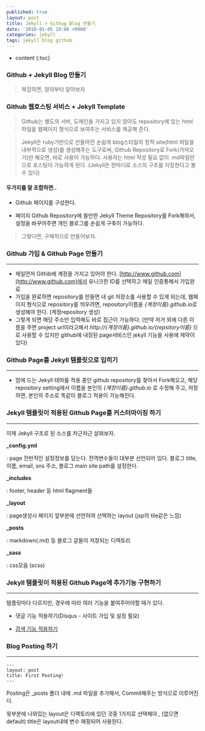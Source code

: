 ```yaml
---
published: true
layout: post
title: Jekyll + Githug Blog 만들기
date: '2018-01-05 19:06 +0900'
categories: jekyll
tags: jekyll blog github
---
```


* content
{:toc}

### Github + Jekyll Blog 만들기

> 복잡하면, 정의부터 알아보자

### Github 웹호스팅 서비스 + Jekyll Template

> Github는 별도의 서버, 도메인을 가지고 있지 않아도 repository에 있는 html 파일을 웹페이지 형식으로 보여주는 서비스를 제공해 준다.

> Jekyll은 ruby기반으로 만들어진 손쉽게 blog스타일의 정적 site(html 파일을 내부적으로 생성)를 생성해주는 도구로써, Github Repository로 Fork(가져오기)만 해오면, 바로 사용이 가능하다. 사용자는 html 작성 필요 없이 .md파일만으로 포스팅이 가능하게 된다.
(Jekyll은 한마디로 소스의 구조를 지칭한다고 볼 수 있다)

#### 두가지를 잘 조합하면..

- Github 페이지를 구성한다.

- 페이지 Github Repository에 쓸만한 Jekyll Theme Repository를 Fork해와서, 설정을 바꾸어주면 개인 블로그를 손쉽게 구축이 가능하다.

> 그렇다면, 구체적으로 만들어보자.

### Github 가입 & Github Page 만들기
---------------

- 제일먼저 Githib에 계정을 가지고 있어야 한다. [http://www.github.com](http://www.github.com)에서 유니크한 ID를 선택하고 메일 인증통해서 가입완료
- 가입을 완료하면 repository를 만들면 내 git 저장소를 사용할 수 있게 되는데, 웹페이지 형식으로 repository를 띄우려면, repository이름을 *{계정이름}.github.io*로 생성해야 한다. (계정repository 생성) 
- 그렇게 되면 해당 주소만 입력해도 바로 접근이 가능하다.
(만약 저거 외에 다른 이름을 주면 project url이라고해서 *http://{계정이름}.github.io/{repsitory이름}* 으로 사용할 수 있지만 github에 내장된 page서비스인 jekyll 기능을 사용에 제약이있다)

### Github Page를 Jekyll 템플릿으로 입히기
---------------

- 맘에 드는 Jekyll 테마를 적용 중인 github repository를 찾아서 Fork해오고, 해당 repository setting에서 이름을 본인의 *{계정이름}.github.io* 로 수정해 주고, 저장하면, 본인의 주소로 똑같이 블로그 적용이 가능해진다.

### Jekyll 템플릿이 적용된 Github Page를 커스터마이징 하기
---------------

이제 Jekyll 구조로 된 소스를 차근차근 살펴보자.

**_config.yml**

: page 전반적인 설정정보를 담는다. 전역변수들이 대부분 선언되어 있다. 블로그 title, 이름, email, sns 주소, 블로그 main site path를 설정한다.

**_includes**

: footer, header 등 html flagment들

**_layout**

: page생성시 페이지 앞부분에 선언하여 선택하는 layout (jsp의 tile같은 느낌)

**_posts**

: markdown(.md) 등 블로그 글들이 저장되는 디렉토리

**_sass**

: css모음 (scss)

### Jekyll 템플릿이 적용된 Github Page에 추가기능 구현하기
---------------

템플릿마다 다르지만, 경우에 따라 여러 기능을 붙여주어야할 때가 있다.

- 댓글 기능 적용하기(Disqus - 사이트 가입 및 설정 필요)

- [검색 기능 적용하기](https://imyeonn.github.io/blog/blog/30/)

### Blog Posting 하기
---------------
~~~
---
layout: post
title: First Posting!
---
~~~

Posting은 _posts 폴더 내에 .md 파일을 추가해서, Commit해주는 방식으로 이루어진다.

윗부분에 나와있는 layout은 디렉토리에 있던 것중 1가지로 선택해야 , (없으면 default)
title은 layout내에 변수 매핑되어 사용된다.
